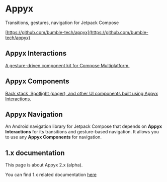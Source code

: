 # Appyx


Transitions, gestures, navigation for Jetpack Compose

[https://github.com/bumble-tech/appyx](https://github.com/bumble-tech/appyx)

## Appyx Interactions

[A gesture-driven component kit for Compose Multiplatform.](interactions/index.md)


## Appyx Components

[Back stack, Spotlight (pager), and other UI components built using Appyx Interactions.](components/index.md)


## Appyx Navigation

An Android navigation library for Jetpack Compose that depends on **Appyx Interactions** for its transitions and gesture-based navigation. It allows you to use any **Appyx Components** for navigation.


## 1.x documentation

This page is about Appyx 2.x (alpha).

You can find 1.x related documentation [here](1.x/index.md)

